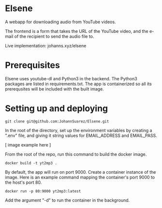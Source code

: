 # Elsene

A webapp for downloading audio from YouTube videos.

The frontend is a form that takes the URL of the YouTube video,
and the e-mail of the recipient to send the audio file to.

Live implementation: johanns.xyz/elsene

# Prerequisites
Elsene uses youtube-dl and Python3 in the backend. The Python3 packages
are listed in requirements.txt. The app is containerized 
so all its prerequsites will be included with the built image.

# Setting up and deploying
```
git clone git@github.com:JohannSuarez/Elsene.git
```

In the root of the directory, set up the environment variables
by creating a ".env" file, and giving it string values for
EMAIL_ADDRESS and EMAIL_PASS.

[ image example here ]

From the root of the repo,
run this command to build the docker image.

```
docker build -t yt2mp3 .
```

By default, the app will run on port 9000. 
Create a container instance of the image.
Here is an example command mapping the container's port 9000
to the host's port 80.

```
docker run -p 80:9000 yt2mp3:latest
```

Add the argument "-d" to run the container in the background.



